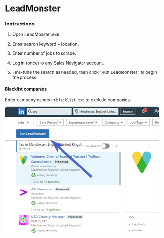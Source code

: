 # LeadMonster

### Instructions
1. Open LeadMonster.exe

2. Enter search keyword + location.

3. Enter number of jobs to scrape.

4. Log in (once) to any Sales Navigator account.

5. Fine-tune the search as needed, then click "Run LeadMonster" to begin the process.

#### Blacklist companies
Enter company names in `blacklist.txt` to exclude companies.

![run](images/run.png)

